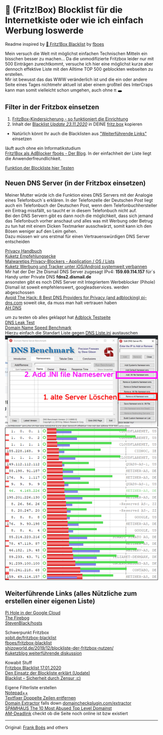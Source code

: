 :do_not_litter: (Fritz!Box)  Blocklist für die Internetkiste oder wie ich einfach Werbung loswerde
===================================
Readme inspired by [🚯 Fritz!Box Blacklist](https://github.com/fboes/fritzbox-blacklist) by [fboes](https://github.com/fboes)

Mein versuch die Welt mit möglichst einfachen Technischen Mitteln ein bisschen besser zu machen...
Da die unmodifizierte Fritzbox leider nur mit 500 Einträgen zurechtkommt, versuche ich hier eine möglichst kurze aber dennoch effektive Liste mit den Alltime TOP 500 geblockten webseiten zu erstellen.  
Mir ist bewusst das das WWW veränderlich ist und die ein oder andere Seite eines Tages nichtmehr aktuell ist aber einem großteil des InterCraps kann man somit vielleicht schon umgehen, auch ohne π **🕳**

Filter in der Fritzbox einsetzen
------------

1. [FritzBox-Kindersicherung - so funktioniert die Einrichtung](https://www.heise.de/tipps-tricks/FritzBox-Kindersicherung-so-funktioniert-die-Einrichtung-4048867.html)  
2. Inhalt der [Blacklist *Update 23.11.2020*](https://github.com/grapefruit89/FritzBoxBlacklist/blob/master/Fritz%20500%202020-11-23.txt) in DEINE  [fritz.box](http://www.fritz.box/) kopieren  
* Natürlich könnt Ihr auch die Blacklisten aus ["Weiterführende Links"](https://github.com/grapefruit89/FritzBoxBlacklist/blob/master/README.md#weiterf%C3%BChrende-links-alles-n%C3%BCtzliche-zum-erstellen-einer-eigenen-liste) einsetzen 


läuft auch ohne ein Informatikstudium  
[Fritz!Box als AdBlocker fboës - Der Blog](http://service.avm.de/help/de/FRITZ-Box-Fon-WLAN-7490/014/hilfe_internet_filter_blacklist). In der einfachheit der Liste liegt die Anwenderfreundlichkeit.  


[Funktion der Blockliste hier Testen](https://ads-blocker.com/testing/)


Neuen DNS Server (in der Fritzbox einsetzen)
-----------
Meiner Mutter würde ich die Funktion eines DNS Servers mit der Analogie eines Telefonbuch´s erklären.
In der Telefonzelle der Deutschen Post liegt auch ein Telefonbuch der Deutschen Post, wenn dem Telefonbuchhersteller ein Eintrag missfällt, so taucht er in diesem Telefonbuch nicht auf.  
Bei den DNS Servern gibt es dann noch die möglichkeit, dass sich jemand das Telefonbuch vorher anschaut und alles was mit Werbung oder Betrug zu tun hat mit einem Dicken Textmarker ausschwärzt, somit kann ich den Bösen weniger auf den Leim gehen.  
Dazu müssen wir uns erstmal für einen Vertrauenswürdigen DNS Server entscheiden  

[Privacy Handbuch](https://www.privacy-handbuch.de/handbuch_93d.htm)  
[Kuketz Empfehlungsecke](https://www.kuketz-blog.de/empfehlungsecke/#dns)  
[Malwaretips Privacy-Blockers - Application / OS / Lists](https://malwaretips.com/threads/privacy-blockers-application-os-lists.97289/)  
[Kuketz Werbung und Tracker unter iOS/Android systemweit verbannen](https://www.kuketz-blog.de/fuer-anfaenger-bequeme-werbung-und-tracker-unter-ios-android-systemweit-verbannen/)  
Mir hat der Der 2te Dismail DNS Server zugesagt IPv4: **159.69.114.157** für´s Handy unter Private DNS **fdns2.dismail.de**  
ansonsten gibt es noch DNS Server mit Integriertem Werbeblocker (Pihole)  Dismail ist soweit empfehlenswert, googleadservices. werden abgeschossen  
 [Avoid The Hack: 8 Best DNS Providers for Privacy (and adblocking)
](https://avoidthehack.com/best-dns-privacy#ataglance) 
[pi-dns.com](https://pi-dns.com/)  soweit oke, da muss man halt vertrauen haben  
[AH DNS](https://ahadns.com/)


um zu testen ob alles geklappt hat
[Adblock Testseite](https://blockads.fivefilters.org/?pihole)  
[DNS Leak Test](https://www.dnsleaktest.com/)  
[Domain Name Speed Benchmark](https://www.grc.com/dns/benchmark.htm)  
Hierzu einfach die Standart Liste gegen [DNS Liste.ini](https://github.com/grapefruit89/FritzBoxBlacklist/blob/master/DNS%20Liste.ini) austauschen  
![Einstellungen in DNS Benchmark](https://github.com/grapefruit89/FritzBoxBlacklist/blob/master/rect875.jpg)  
  ![sieht das ganze dann so aus](https://github.com/grapefruit89/FritzBoxBlacklist/blob/master/servertest.png)

Weiterführende Links (alles Nützliche zum erstellen einer eigenen Liste)
------------
[Pi Hole in der Google Cloud](https://github.com/rajannpatel/Pi-Hole-PiVPN-on-Google-Compute-Engine-Free-Tier-with-Full-Tunnel-and-Split-Tunnel-OpenVPN-Configs)  
[The Firebog](https://firebog.net/)  
[StevenBlack/hosts](https://github.com/StevenBlack/hosts)  

Schwerpunkt Fritzbox  
[xobit.de/fritzbox-blacklist](https://www.xobit.de/fritzbox-blacklist)  
[fboes/fritzbox-blacklist](https://github.com/fboes/fritzbox-blacklist)  
[shizoworld.de/2019/12/blockliste-der-fritzbox-nutzen/](https://shizoworld.de/2019/12/blockliste-der-fritzbox-nutzen/)  
[Kuketzblog weiterführende diskussion](https://forum.kuketz-blog.de/viewtopic.php?t=5147)  
  
Kowabit Stuff  
[Fritzbox Blacklist 17.01.2020](https://kowabit.de/fritzbox-blacklist-17-01-2020/)  
[Den Einsatz der Blockliste erklärt (Update)](https://kowabit.de/den-einsatz-der-blockliste-erklaert/)  
[Blacklist – Sicherheit durch Zensur :c)](https://kowabit.de/blcklst/)    
  
  Eigene Filterliste erstellen  
  [Notepad++](https://notepad-plus-plus.org/)  
  [Textfixer Doppelte Zeilen entfernen](https://www.textfixer.de/tools/doppelte-zeilen-entfernen.php)  
  [Domain Extractor](https://de.rakko.tools/tools/62/) falls down [domaincheckplugin.com/extractor](http://domaincheckplugin.com/extractor)  
  [SPAMHAUS The 10 Most Abused Top Level Domainst](https://www.spamhaus.org/statistics/tlds/)  
  [AM-Deadlink](https://www.aignes.com/deadlink.htm)  checkt ob die Seite noch online ist bzw existiert  

-----------
Original: [Frank Boës](http://3960.org) and others
